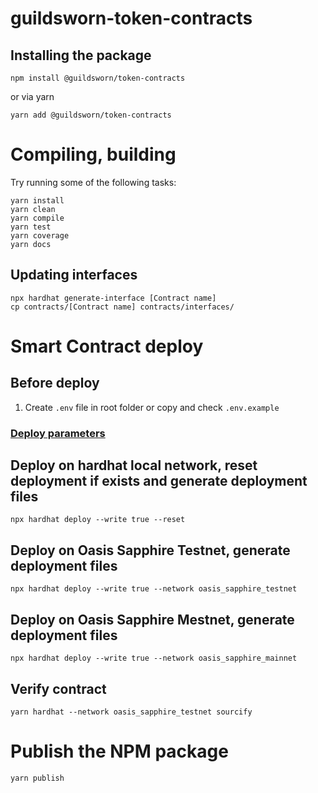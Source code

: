 # guildsworn-token-contracts

## Installing the package
```shell
npm install @guildsworn/token-contracts
```
or via yarn
```shell
yarn add @guildsworn/token-contracts
```

# Compiling, building
Try running some of the following tasks:

```shell
yarn install
yarn clean
yarn compile
yarn test
yarn coverage
yarn docs
```
## Updating interfaces
```shell
npx hardhat generate-interface [Contract name]
cp contracts/[Contract name] contracts/interfaces/
```

# Smart Contract deploy
## Before deploy
1. Create `.env` file in root folder or copy and check `.env.example`

### [Deploy parameters](https://github.com/wighawag/hardhat-deploy#1-hardhat-deploy)

## Deploy on hardhat local network, reset deployment if exists and generate deployment files
```shell
npx hardhat deploy --write true --reset
```

## Deploy on Oasis Sapphire Testnet, generate deployment files
```shell
npx hardhat deploy --write true --network oasis_sapphire_testnet
```

## Deploy on Oasis Sapphire Mestnet, generate deployment files
```shell
npx hardhat deploy --write true --network oasis_sapphire_mainnet
```

## Verify contract 
```shell
yarn hardhat --network oasis_sapphire_testnet sourcify
```

# Publish the NPM package
```shell
yarn publish
```